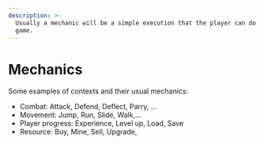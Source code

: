 ```yaml
---
description: >-
  Usually a mechanic will be a simple execution that the player can do in a
  game.
---
```


# Mechanics

 Some examples of contexts and their usual mechanics:

* Combat: Attack, Defend, Deflect, Parry, ...
* Movement: Jump, Run, Slide, Walk,...
* Player progress: Experience, Level up, Load, Save 
* Resource: Buy, Mine, Sell, Upgrade,

